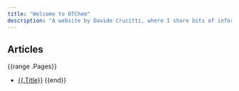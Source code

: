 ```yaml
---
title: "Welcome to OTChem"
description: "A website by Davide Crucitti, where I share bits of information I gather while doing my research"
---
```


## Articles

{{range .Pages}}
- [{{.Title}}]({{.Permalink}})
{{end}}
